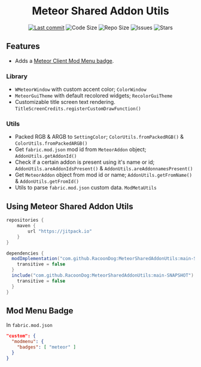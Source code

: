 <div align="center">
  <h1>Meteor Shared Addon Utils</h1>

  <!-- Fancy badges -->
  <a href="https://github.com/RacoonDog/MeteorSharedAddonUtils/commits/main"><img src="https://img.shields.io/github/last-commit/RacoonDog/MeteorSharedAddonUtils?logo=git" alt="Last commit"></a>
  <img src="https://img.shields.io/github/languages/code-size/RacoonDog/MeteorSharedAddonUtils" alt="Code Size">
  <img src="https://img.shields.io/github/repo-size/RacoonDog/MeteorSharedAddonUtils" alt="Repo Size">
  <img src="https://img.shields.io/github/issues/RacoonDog/MeteorSharedAddonUtils" alt="Issues">
  <img src="https://img.shields.io/github/stars/RacoonDog/MeteorSharedAddonUtils" alt="Stars">
</div>

## Features
- Adds a [Meteor Client Mod Menu badge](#mod-menu-badge).

### Library
- `WMeteorWindow` with custom accent color; `ColorWindow`
- `MeteorGuiTheme` with default recolored widgets; `RecolorGuiTheme`
- Customizable title screen text rendering. `TitleScreenCredits.registerCustomDrawFunction()`

### Utils
- Packed RGB & ARGB to `SettingColor`; `ColorUtils.fromPackedRGB()` & `ColorUtils.fromPackedARGB()`
- Get `fabric.mod.json` mod id from `MeteorAddon` object; `AddonUtils.getAddonId()`
- Check if a certain addon is present using it's name or id; `AddonUtils.areAddonIdsPresent()` & `AddonUtils.areAddonnamesPresent()`
- Get `MeteorAddon` object from mod id or name; `AddonUtils.getFromName()` & `AddonUtils.getFromId()`
- Utils to parse `fabric.mod.json` custom data. `ModMetaUtils`

## Using Meteor Shared Addon Utils
```groovy
repositories {
    maven {
        url "https://jitpack.io"
    }
}

dependencies {
  modImplementation("com.github.RacoonDog:MeteorSharedAddonUtils:main-SNAPSHOT") {
    transitive = false
  }
  include("com.github.RacoonDog:MeteorSharedAddonUtils:main-SNAPSHOT") {
    transitive = false
  }
}
```

## Mod Menu Badge
In `fabric.mod.json`
```json
"custom": {
  "modmenu": {
    "badges": [ "meteor" ]
  }
}
```